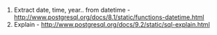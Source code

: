 1. Extract date, time, year.. from datetime - http://www.postgresql.org/docs/8.1/static/functions-datetime.html
2. Explain - http://www.postgresql.org/docs/9.2/static/sql-explain.html

